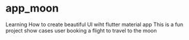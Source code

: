 # app_moon

Learning How to create beautiful UI wiht flutter material app
This is a fun project show cases user booking a flight to travel to the moon 

